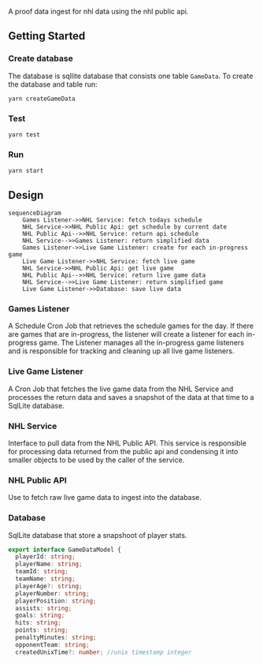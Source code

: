 A proof data ingest for nhl data using the nhl public api.  

## Getting Started

### Create database

The database is sqllite database that consists one table `GameData`.  To create the database and table run:

```
yarn createGameData
```

### Test

```
yarn test
```

### Run

```
yarn start
```
## Design

```mermaid
sequenceDiagram
    Games Listener->>NHL Service: fetch todays schedule
    NHL Service->>NHL Public Api: get schedule by current date
    NHL Public Api-->>NHL Service: return api schedule
    NHL Service-->>Games Listener: return simplified data
    Games Listener->>Live Game Listener: create for each in-progress game
    Live Game Listener->>NHL Service: fetch live game
    NHL Service->>NHL Public Api: get live game
    NHL Public Api-->>NHL Service: return live game data
    NHL Service-->>Live Game Listener: return simplified game
    Live Game Listener->>Database: save live data
```

### Games Listener
A Schedule Cron Job that retrieves the schedule games for the day.  If there are games that are in-progress, the listener will create a listener for each in-progress game.  The Listener manages all the in-progress game listeners and is responsible for tracking and cleaning up all live game listeners.

### Live Game Listener
A Cron Job that fetches the live game data from the NHL Service and processes the return data and saves a snapshot of the data at that time to a SqlLite database.
### NHL Service
Interface to pull data from the NHL Public API.  This service is responsible for processing data returned from the public api and condensing it into smaller objects to be used by the caller of the service.
### NHL Public API
Use to fetch raw live game data to ingest into the database.
### Database
SqlLite database that store a snapshoot of player stats.
```typescript
export interface GameDataModel {
  playerId: string;
  playerName: string;
  teamId: string;
  teamName: string;
  playerAge?: string;
  playerNumber: string;
  playerPosition: string;
  assists: string;
  goals: string;
  hits: string;
  points: string;
  penaltyMinutes: string;
  opponentTeam: string;
  createdUnixTime?: number; //unix timestamp integer
```
